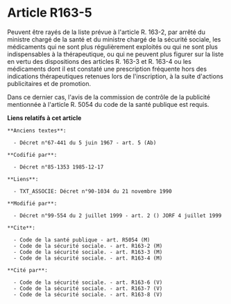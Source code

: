 # Article R163-5

Peuvent être rayés de la liste prévue à l'article R. 163-2, par arrêté du ministre chargé de la santé et du ministre chargé
de la sécurité sociale, les médicaments qui ne sont plus régulièrement exploités ou qui ne sont plus indispensables à la
thérapeutique, ou qui ne peuvent plus figurer sur la liste en vertu des dispositions des articles R. 163-3 et R. 163-4 ou les
médicaments dont il est constaté une prescription fréquente hors des indications thérapeutiques retenues lors de
l'inscription, à la suite d'actions publicitaires et de promotion.

Dans ce dernier cas, l'avis de la commission de contrôle de la publicité mentionnée à l'article R. 5054 du code de la santé
publique est requis.

**Liens relatifs à cet article**

	**Anciens textes**:

	  - Décret n°67-441 du 5 juin 1967 - art. 5 (Ab)

	**Codifié par**:

	  - Décret n°85-1353 1985-12-17

	**Liens**:

	  - TXT_ASSOCIE: Décret n°90-1034 du 21 novembre 1990

	**Modifié par**:

	  - Décret n°99-554 du 2 juillet 1999 - art. 2 () JORF 4 juillet 1999

	**Cite**:

	  - Code de la santé publique - art. R5054 (M)
	  - Code de la sécurité sociale. - art. R163-2 (M)
	  - Code de la sécurité sociale. - art. R163-3 (M)
	  - Code de la sécurité sociale. - art. R163-4 (M)

	**Cité par**:

	  - Code de la sécurité sociale. - art. R163-6 (V)
	  - Code de la sécurité sociale. - art. R163-7 (V)
	  - Code de la sécurité sociale. - art. R163-8 (V)
